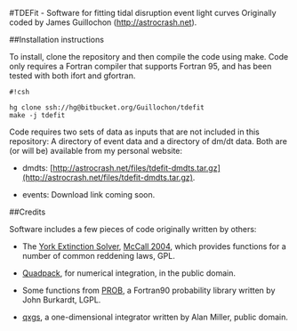 #TDEFit - Software for fitting tidal disruption event light curves
Originally coded by James Guillochon (http://astrocrash.net).

##Installation instructions

To install, clone the repository and then compile the code using make. Code only requires a Fortran compiler that supports Fortran 95, and has been tested with both ifort and gfortran.

```
#!csh

hg clone ssh://hg@bitbucket.org/Guillochon/tdefit
make -j tdefit
```

Code requires two sets of data as inputs that are not included in this repository: A directory of event data and a directory of dm/dt data. Both are (or will be) available from my personal website:

* dmdts: [http://astrocrash.net/files/tdefit-dmdts.tar.gz](http://astrocrash.net/files/tdefit-dmdts.tar.gz).

* events: Download link coming soon.

##Credits

Software includes a few pieces of code originally written by others:

* The [York Extinction Solver](http://www.cadc-ccda.hia-iha.nrc-cnrc.gc.ca/staging/proc/tmp/www/YorkExtinctionSolver/fortran/), [McCall 2004](http://adsabs.harvard.edu/abs/2004AJ....128.2144M), which provides functions for a number of common reddening laws, GPL.

* [Quadpack](https://en.wikipedia.org/wiki/QUADPACK), for numerical integration, in the public domain.

* Some functions from [PROB](https://people.sc.fsu.edu/~jburkardt/f_src/prob/prob.html), a Fortran90 probability library written by John Burkardt, LGPL.

* [qxgs](http://jblevins.org/mirror/amiller/), a one-dimensional integrator written by Alan Miller, public domain.